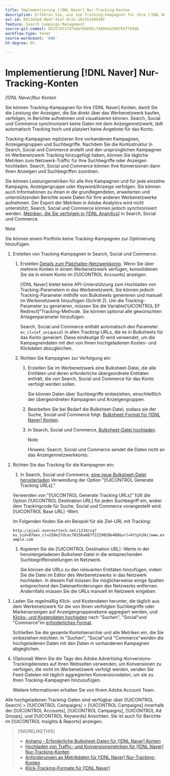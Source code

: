 ```yaml
---
title: Implementierung [!DNL Naver] Nur-Tracking-Konten
description: Erfahren Sie, wie Sie Tracking-Kampagnen für Ihre [!DNL Naver] Konten, damit Sie die Leistung der Anzeigen, die Sie direkt über das Werbenetzwerk kaufen, verfolgen, in Berichte aufnehmen und visualisieren können.
exl-id: 8013d4e8-0b4f-41a7-9c1b-10c55349930f
feature: Search Campaign Management
source-git-commit: 052574217d7ddafb8895c74094da5997b5ff83db
workflow-type: tm+mt
source-wordcount: '686'
ht-degree: 0%

---
```


# Implementierung [!DNL Naver] Nur-Tracking-Konten

*[!DNL Naver]Nur Konten*

Sie können Tracking-Kampagnen für Ihre [!DNL Naver] Konten, damit Sie die Leistung der Anzeigen, die Sie direkt über das Werbenetzwerk kaufen, verfolgen, in Berichte aufnehmen und visualisieren können. Search, Social und Commerce synchronisiert keine Daten mit dem Anzeigennetzwerk, lädt automatisch Tracking hoch und platziert keine Angebote für das Konto.

Tracking-Kampagnen replizieren Ihre vorhandenen Kampagnen, Anzeigengruppen und Suchbegriffe. Nachdem Sie die Kontostruktur in Search, Social und Commerce erstellt und den ursprünglichen Kampagnen im Werbenetzwerk Tracking hinzugefügt haben, können Sie tägliche Metriken zum Netzwerk-Traffic für Ihre Suchbegriffe oder Anzeigen hochladen. Search, Social und Commerce können Ihre Konversionen dann Ihren Anzeigen und Suchbegriffen zuordnen.

Sie können Leistungsmetriken für alle Ihre Kampagnen und für jede einzelne Kampagne, Anzeigengruppe oder Keyword/Anzeige verfolgen. Sie können auch Informationen zu ihnen in die grundlegendsten, erweiterten und unterstützenden Berichte sowie Daten für Ihre anderen Werbenetzwerke aufnehmen. Der Export der Metriken in Adobe Analytics wird nicht unterstützt, Search, Social und Commerce können jedoch synchronisiert werden. [Metriken, die Sie verfolgen in [!DNL Analytics]](/help/integrations/analytics/analytics-data-in-advertising.md) in Search, Social und Commerce.

>[!NOTE]
>
>Sie können einem Portfolio keine Tracking-Kampagnen zur Optimierung hinzufügen.

1. Erstellen von Tracking-Kampagnen in Search, Social und Commerce:

   1. Erstellen [Details zum Platzhalter-Netzwerkkonto](/help/search-social-commerce/campaign-management/accounts/ad-network-account-manage.md). Wenn Sie über mehrere Konten in einem Werbenetzwerk verfügen, konsolidieren Sie sie in einem Konto im [!UICONTROL Accounts] anzeigen.

      [!DNL Naver] bietet keine API-Unterstützung zum Hochladen von Tracking-Parametern in das Werbenetzwerk. Sie können jedoch Tracking-Parameter mithilfe von Bulksheets generieren und manuell im Werbenetzwerk hinzufügen (Schritt 2). Um die Tracking-Parameter zu generieren, müssen Sie die Variable[!UICONTROL EF Redirect]&quot;Tracking-Methode. Sie können optional alle gewünschten Anlagenparameter hinzufügen.

      Search, Social und Commerce enthält automatisch den Parameter . `ev_cl={ef_uniqueid}` in allen Tracking-URLs, die es in Bulksheets für das Konto generiert. Diese eindeutige ID wird verwendet, um die Kampagnendaten mit den von Ihnen hochgeladenen Kosten- und Klickdaten abzugleichen.

   1. Richten Sie Kampagnen zur Verfolgung ein:

      1. Erstellen Sie im Werbenetzwerk eine Bulksheet-Datei, die alle Entitäten und deren erforderliche übergeordnete Entitäten enthält, die von Search, Social und Commerce für das Konto verfolgt werden sollen.

         Sie können Daten über Suchbegriffe einbeziehen, einschließlich der übergeordneten Kampagnen und Anzeigengruppen.

      1. Bearbeiten Sie bei Bedarf die Bulksheet-Datei, sodass sie der Suche, Social und Commerce folgt. [Bulksheet-Format für [!DNL Naver] Konten](/help/search-social-commerce/campaign-management/bulksheets/bulksheet-data-formats/bulksheet-data-naver.md).

      1. In Search, Social und Commerce, [Bulksheet-Datei hochladen](/help/search-social-commerce/campaign-management/bulksheets/bulksheet-upload.md).

         >[!NOTE]
         >
         >Hinweis: Search, Social und Commerce sendet die Daten nicht an das Anzeigennetzwerkkonto.

1. Richten Sie das Tracking für die Kampagnen ein:

   1. In Search, Social und Commerce, [eine neue Bulksheet-Datei herunterladen](/help/search-social-commerce/campaign-management/bulksheets/bulksheet-download.md) Verwendung der Option &quot;[!UICONTROL Generate Tracking URLs].&quot;

   Verwenden von &quot;[!UICONTROL Generate Tracking URLs]&quot; füllt die Option [!UICONTROL Destination URL] für jeden Suchbegriff ein, wobei dem Trackingcode für Suche, Social und Commerce vorangestellt wird. [!UICONTROL Base URL] -Wert.

   Im Folgenden finden Sie ein Beispiel für die Ziel-URL mit Tracking:

   ```http://pixel.everesttech.net/1234/cq?ev_sid=87&ev_cl=258e27dcec70156a667f2229020e488&url=http%3A//www.example.com```

   1. Kopieren Sie die [!UICONTROL Destination URL] -Werte in der heruntergeladenen Bulksheet-Datei in die entsprechenden Suchbegriffeinstellungen im Netzwerk.

      Sie können die URLs zu den relevanten Entitäten hinzufügen, indem Sie die Datei im Editor des Werbenetzwerks in das Netzwerk hochladen. In diesem Fall müssen Sie möglicherweise einige Spalten entsprechend den Datenanforderungen des Netzwerks entfernen. Andernfalls müssen Sie die URLs manuell im Netzwerk eingeben.

1. Laden Sie regelmäßig Klick- und Kostendaten herunter, die täglich aus dem Werbenetzwerk für die von Ihnen verfolgten Suchbegriffe oder Markenanzeigen auf Anzeigengruppenebene aggregiert werden, und [Klicks- und Kostendaten hochladen](/help/search-social-commerce/tools/metrics-upload-tracking-campaigns/naver-tracking-campaigns-upload-metrics.md) nach &quot;Suchen&quot;, &quot;Social&quot;und &quot;Commerce&quot;im [erforderliches Format](/help/search-social-commerce/tools/metrics-upload-tracking-campaigns/naver-tracking-campaigns-data-requirements.md).

   Schließen Sie die gesamte Kontohierarchie und alle Metriken ein, die Sie einbeziehen möchten. In &quot;Suchen&quot;, &quot;Social&quot;und &quot;Commerce&quot;werden die hochgeladenen Daten mit den Daten in vorhandenen Kampagnen abgeglichen.

1. (Optional) Wenn Sie die Tags des Adobe Advertising-Konversions-Trackingdienstes auf Ihren Webseiten verwenden, um Konversionen zu verfolgen, die nicht im Werbenetzwerk verfolgt werden, senden Sie Feed-Dateien mit täglich aggregierten Konversionsdaten, um sie zu Ihren Tracking-Kampagnen hinzuzufügen.

   Weitere Informationen erhalten Sie von Ihrem Adobe Account Team.

Alle hochgeladenen Tracking-Daten sind verfügbar über [!UICONTROL Search] > [!UICONTROL Campaigns] > [!UICONTROL Campaigns] innerhalb der [!UICONTROL Accounts], [!UICONTROL Campaigns], [!UICONTROL Ad Groups], und [!UICONTROL Keywords] Ansichten. Sie ist auch für Berichte im [!UICONTROL Insights & Reports] anzeigen.

>[!MORELIKETHIS]
>
>* [Anhang - Erforderliche Bulksheet-Daten für [!DNL Naver] Konten](/help/search-social-commerce/campaign-management/bulksheets/bulksheet-data-formats/bulksheet-data-naver.md)
>* [Hochladen von Traffic- und Konversionsmetriken für [!DNL Naver] Nur-Tracking-Konten](/help/search-social-commerce/tools/metrics-upload-tracking-campaigns/naver-tracking-campaigns-upload-metrics.md)
>* [Anforderungen an Metrikdaten für [!DNL Naver] Nur-Tracking-Konten](/help/search-social-commerce/tools/metrics-upload-tracking-campaigns/naver-tracking-campaigns-data-requirements.md)
>* [Klick-Tracking-Formate für [!DNL Naver]](/help/search-social-commerce/tracking/formats-click-tracking-naver.md)
